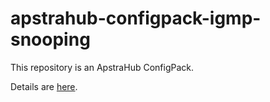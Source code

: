 # apstrahub-configpack-igmp-snooping

This repository is an ApstraHub ConfigPack.

Details are [here](pack/README.md).
